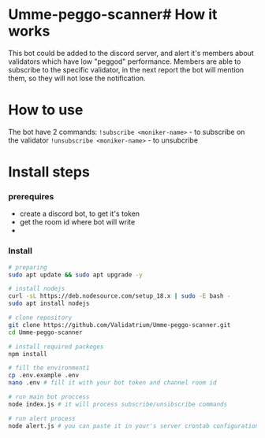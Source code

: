 # Umme-peggo-scanner# How it works

This bot could be added to the discord server, and alert it's members about validators which have low "peggod" performance.
Members are able to subscribe to the specific validator, in the next report the bot will mention them, so they will not lose the notification.

# How to use

The bot have 2 commands: 
`!subscribe <moniker-name>` - to subscribe on the validator
`!unsubscribe <moniker-name>` -  to unsubcribe 

# Install steps

### prerequires
- create a discord bot, to get it's token
- get the room id where bot will write
- 
### Install

```bash
# preparing
sudo apt update && sudo apt upgrade -y 

# install nodejs
curl -sL https://deb.nodesource.com/setup_18.x | sudo -E bash -  
sudo apt install nodejs

# clone repository
git clone https://github.com/Validatrium/Umme-peggo-scanner.git
cd Umme-peggo-scanner

# install required packeges
npm install

# fill the environment1
cp .env.example .env 
nano .env # fill it with your bot token and channel room id

# run main bot proccess
node index.js # it will process subscribe/unsibscribe commands

# run alert process
node alert.js # you can paste it in your's server crontab configuration


```
